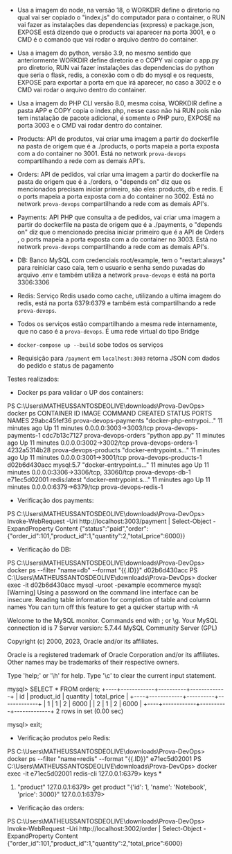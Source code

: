 <!-- Dockerfiles -->

<!-- products/Dockerfile -->
- Usa a imagem do node, na versão 18, o WORKDIR define o diretorio no qual vai ser copiado o "index.js" do computador para o container, o RUN vai fazer as instalações das dependencias (express) e package.json, EXPOSE está dizendo que o products vai aparecer na porta 3001, e o CMD é o comando que vai rodar o arquivo dentro do container.

<!-- orders/Dockerfile -->
- Usa a imagem do python, versão 3.9, no mesmo sentido que anteriormente WORKDIR define diretorio e o COPY vai copiar o app.py pro diretorio, RUN vai fazer instalações das dependencias do python que seria o flask, redis, a conexão com o db do mysql e os requests, EXPOSE para exportar a porta em que irá aparecer, no caso a 3002 e o CMD vai rodar o arquivo dentro do container.

<!-- payments/Dockerfile -->
- Usa a imagem do PHP CLI versão 8.0, mesma coisa, WORKDIR define a pasta APP e COPY copia o index.php, nesse caso não há RUN pois não tem instalação de pacote adicional, é somente o PHP puro, EXPOSE na porta 3003 e o CMD vai rodar dentro do container.

<!-- docker-compose.yml -->
<!-- Services -->
- Products: API de produtos, vai criar uma imagem a partir do dockerfile na pasta de origem que é a ./products, o ports mapeia a porta exposta com a do container no 3001. Está no network `prova-devops` compartilhando a rede com as demais API's.

- Orders: API de pedidos, vai criar uma imagem a partir do dockerfile na pasta de origem que é a ./orders, o "depends on" diz que os mencionados precisam iniciar primeiro, são eles: products, db e redis.  E o ports mapeia a porta exposta com a do container no 3002. Está no network `prova-devops`  compartilhando a rede com as demais API's.

- Payments: API PHP que consulta a de pedidos, vai criar uma imagem a partir do dockerfile na pasta de origem que é a ./payments, o "depends on" diz que o mencionado precisa iniciar primeiro que é a API de Orders , o ports mapeia a porta exposta com a do container no 3003. Está no network `prova-devops`  compartilhando a rede com as demais API's.

- DB: Banco MySQL com credenciais root/example, tem o "restart:always" para reiniciar caso caia, tem o usuario e senha sendo puxadas do arquivo .env e também utiliza a network `prova-devops` e está na porta 3306:3306

- Redis: Serviço Redis usado como cache, utilizando a ultima imagem do redis, está na porta 6379:6379 e também está compartilhando a rede `prova-devops`.

<!-- Networks -->
- Todos os serviços estão compartilhando a mesma rede internamente, que no caso é a `prova-devops`. É uma rede virtual do tipo Bridge

<!-- Execução -->
- `docker-compose up --build` sobe todos os serviços

- Requisição para `/payment` em `localhost:3003` retorna JSON com dados do pedido e status de pagamento

Testes realizados:
- Docker ps para validar o UP dos containers: 

PS C:\Users\MATHEUSSANTOSDEOLIVE\downloads\Prova-DevOps> docker ps
CONTAINER ID   IMAGE                   COMMAND                  CREATED          STATUS          PORTS                               NAMES
29abc45fef36   prova-devops-payments   "docker-php-entrypoi…"   11 minutes ago   Up 11 minutes   0.0.0.0:3003->3003/tcp              prova-devops-payments-1
cdc7b13c7127   prova-devops-orders     "python app.py"          11 minutes ago   Up 11 minutes   0.0.0.0:3002->3002/tcp              prova-devops-orders-1
4232a5314b28   prova-devops-products   "docker-entrypoint.s…"   11 minutes ago   Up 11 minutes   0.0.0.0:3001->3001/tcp              prova-devops-products-1
d02b6d430acc   mysql:5.7               "docker-entrypoint.s…"   11 minutes ago   Up 11 minutes   0.0.0.0:3306->3306/tcp, 33060/tcp   prova-devops-db-1
e71ec5d02001   redis:latest            "docker-entrypoint.s…"   11 minutes ago   Up 11 minutes   0.0.0.0:6379->6379/tcp              prova-devops-redis-1

- Verificação dos payments: 

PS C:\Users\MATHEUSSANTOSDEOLIVE\downloads\Prova-DevOps> Invoke-WebRequest -Uri http://localhost:3003/payment | Select-Object -ExpandProperty Content
{"status":"paid","order":{"order_id":101,"product_id":1,"quantity":2,"total_price":6000}}

- Verificação do DB: 

PS C:\Users\MATHEUSSANTOSDEOLIVE\downloads\Prova-DevOps> docker ps --filter "name=db" --format "{{.ID}}"
d02b6d430acc
PS C:\Users\MATHEUSSANTOSDEOLIVE\downloads\Prova-DevOps> docker exec -it d02b6d430acc mysql -uroot -pexample ecommerce
mysql: [Warning] Using a password on the command line interface can be insecure.
Reading table information for completion of table and column names
You can turn off this feature to get a quicker startup with -A

Welcome to the MySQL monitor.  Commands end with ; or \g.
Your MySQL connection id is 7
Server version: 5.7.44 MySQL Community Server (GPL)

Copyright (c) 2000, 2023, Oracle and/or its affiliates.

Oracle is a registered trademark of Oracle Corporation and/or its
affiliates. Other names may be trademarks of their respective
owners.

Type 'help;' or '\h' for help. Type '\c' to clear the current input statement.

mysql> SELECT * FROM orders;
+----+------------+----------+-------------+
| id | product_id | quantity | total_price |
+----+------------+----------+-------------+
|  1 |          1 |        2 |        6000 |
|  2 |          1 |        2 |        6000 |
+----+------------+----------+-------------+
2 rows in set (0.00 sec)

mysql> exit;

- Verificação produtos pelo Redis: 

PS C:\Users\MATHEUSSANTOSDEOLIVE\downloads\Prova-DevOps> docker ps --filter "name=redis" --format "{{.ID}}"
e71ec5d02001
PS C:\Users\MATHEUSSANTOSDEOLIVE\downloads\Prova-DevOps> docker exec -it e71ec5d02001 redis-cli
127.0.0.1:6379> keys *
1) "product"
127.0.0.1:6379> get product
"{'id': 1, 'name': 'Notebook', 'price': 3000}"
127.0.0.1:6379>

- Verificação das orders: 

PS C:\Users\MATHEUSSANTOSDEOLIVE\downloads\Prova-DevOps> Invoke-WebRequest -Uri http://localhost:3002/order | Select-Object -ExpandProperty Content
{"order_id":101,"product_id":1,"quantity":2,"total_price":6000}